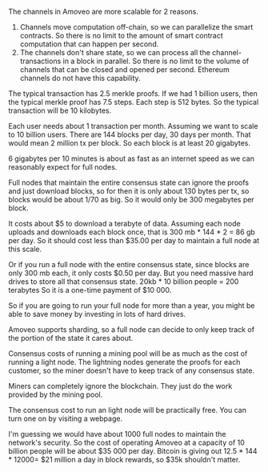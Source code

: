 The channels in Amoveo are more scalable for 2 reasons.
1) Channels move computation off-chain, so we can parallelize the smart contracts. So there is no limit to the amount of smart contract computation that can happen per second. 
2) The channels don't share state, so we can process all the channel-transactions in a block in parallel. So there is no limit to the volume of channels that can be closed and opened per second. Ethereum channels do not have this capability.

The typical transaction has 2.5 merkle proofs.
If we had 1 billion users, then the typical merkle proof has 7.5 steps.
Each step is 512 bytes.
So the typical transaction will be 10 kilobytes.

Each user needs about 1 transaction per month.
Assuming we want to scale to 10 billion users.
There are 144 blocks per day, 30 days per month.
That would mean 2 million tx per block.
So each block is at least 20 gigabytes.

6 gigabytes per 10 minutes is about as fast as an internet speed as we can reasonably expect for full nodes.

Full nodes that maintain the entire consensus state can ignore the proofs and just download blocks, so for then it is only about 130 bytes per tx, so blocks would be about 1/70 as big. So it would only be 300 megabytes per block.


It costs about $5 to download a terabyte of data. Assuming each node uploads and downloads each block once, that is 300 mb * 144 * 2 = 86 gb per day. So it should cost less than $35.00 per day to maintain a full node at this scale.

Or if you run a full node with the entire consensus state, since blocks are only 300 mb each, it only costs $0.50 per day. But you need massive hard drives to store all that consensus state. 20kb * 10 billion people = 200 terabytes
So it is a one-time payment of $10 000.

So if you are going to run your full node for more than a year, you might be able to save money by investing in lots of hard drives.

Amoveo supports sharding, so a full node can decide to only keep track of the portion of the state it cares about.

Consensus costs of running a mining pool will be as much as the cost of running a light node. The lightning nodes generate the proofs for each customer, so the miner doesn't have to keep track of any consensus state.

Miners can completely ignore the blockchain. They just do the work provided by the mining pool.

The consensus cost to run an light node will be practically free. You can turn one on by visiting a webpage.

I'm guessing we would have about 1000 full nodes to maintain the network's security. So the cost of operating Amoveo at a capacity of 10 billion people will be about $35 000 per day.
Bitcoin is giving out 12.5 * 144 * 12000= $21 million a day in block rewards, so $35k shouldn't matter.
